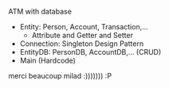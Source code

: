 ATM with database

- Entity: Person, Account, Transaction,...
  - Attribute and Getter and Setter
- Connection: Singleton Design Pattern
- EntityDB: PersonDB, AccountDB,... (CRUD)
- Main (Hardcode)

merci beaucoup milad :)))))))   :P
